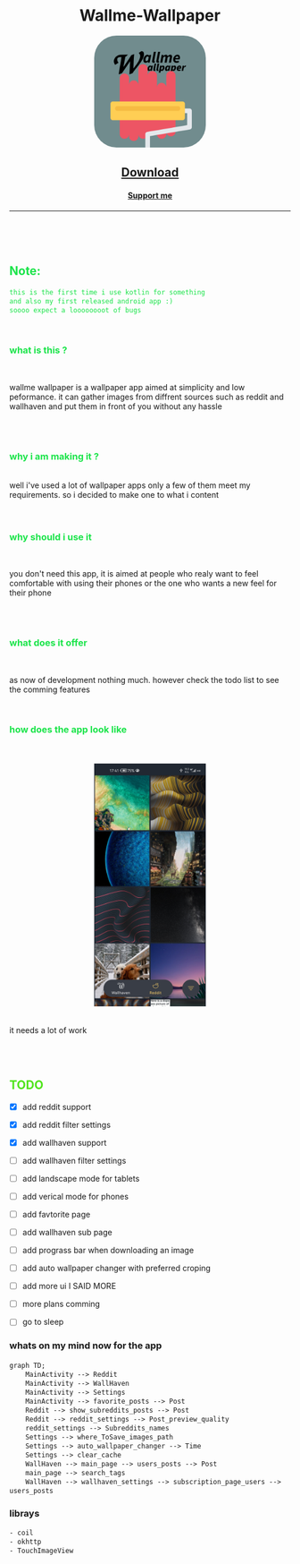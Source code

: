 
<div align="center">

# Wallme-Wallpaper

<a>
<kdb>

<img src="./Images/Wallme_Wallpaper-Logo-Large.png" width=200 style="border-radius:20%"/>

</kdb>

</a>

</div>



<span style="color:#1be44a" > 


[<h2 align="center">Download</h2>](https://github.com/Alaory/WallMe-Wallpaper/releases)


[<h4 align="center">Support me </h4>](https://www.patreon.com/Alaory)

------------------------------------
</br></br></br>

## Note: 

    this is the first time i use kotlin for something
    and also my first released android app :) 
    soooo expect a loooooooot of bugs

</br>


### what is this ?

</span>
</br>

wallme wallpaper is a wallpaper app aimed at simplicity and low peformance. it can gather images from diffrent sources such as reddit and wallhaven and put them in front of you without any hassle 

</br></br>

<span style="color:#1be44a" > 

### why i am making it ?

</span>


</br>
well i've used a lot of wallpaper apps only a few of them meet my requirements. so i decided to make one to what i content 

</br>
</br>
</br>
<span style="color:#1be44a" > 

### why should i use it 

</span>
</br>

you don't need this app, it is aimed at people who realy want to feel comfortable with using their phones or the one who wants a new feel for their phone


</br>
</br>

<span style="color:#1be44a" > 

### what does it offer

</span>
</br>

as now of development nothing much. however check the todo list to see the comming features

</br>
<span style="color:#1be44a" > 

###  how does the app look like



</span> 
</br>
</br>

<div align=center>

<img src="./Images/phone.jpg" alt="drawing" width=200/>

</div>

</br>

it needs a lot of work

</br>
</br>


<span style="color:#50e41b" > 

## TODO
</span>

- [x] add reddit support 
- [x] add reddit filter settings
- [x] add wallhaven support
- [ ] add wallhaven filter settings 
- [ ] add landscape mode for tablets
- [ ] add verical mode for phones
- [ ] add favtorite page
- [ ] add wallhaven sub page
- [ ] add prograss bar when downloading an image
- [ ] add auto wallpaper changer with preferred croping
- [ ] add more ui I SAID MORE
- [ ] more plans comming
- [ ] go to sleep



### whats on my mind now for the app

```mermaid
graph TD;
    MainActivity --> Reddit
    MainActivity --> WallHaven
    MainActivity --> Settings
    MainActivity --> favorite_posts --> Post
    Reddit --> show_subreddits_posts --> Post
    Reddit --> reddit_settings --> Post_preview_quality
    reddit_settings --> Subreddits_names
    Settings --> where_ToSave_images_path
    Settings --> auto_wallpaper_changer --> Time
    Settings --> clear_cache
    WallHaven --> main_page --> users_posts --> Post
    main_page --> search_tags 
    WallHaven --> wallhaven_settings --> subscription_page_users --> users_posts
```



### librays
    - coil 
    - okhttp
    - TouchImageView



